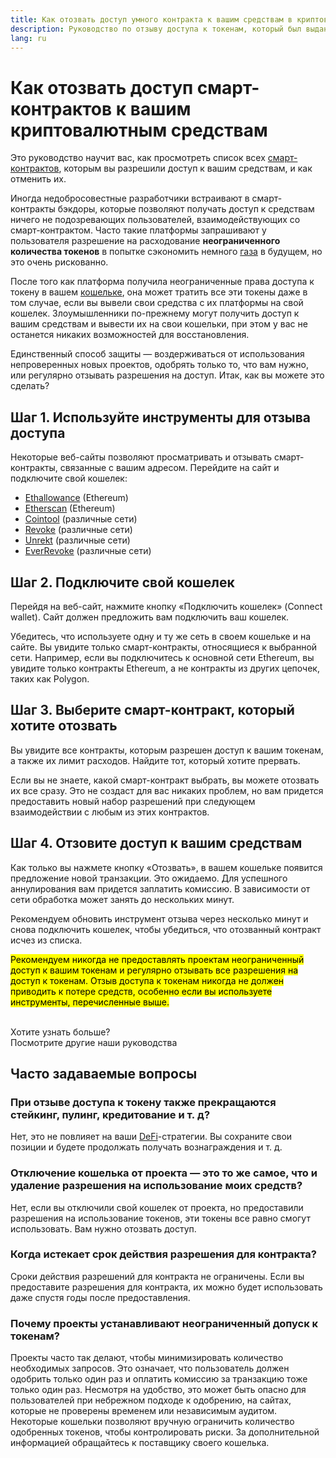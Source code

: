 ```yaml
---
title: Как отозвать доступ умного контракта к вашим средствам в криптовалюте
description: Руководство по отзыву доступа к токенам, который был выдан зловредным смарт-контрактам
lang: ru
---
```


# Как отозвать доступ смарт-контрактов к вашим криптовалютным средствам

Это руководство научит вас, как просмотреть список всех [смарт-контрактов](/glossary/#smart-contract), которым вы разрешили доступ к вашим средствам, и как отменить их.

Иногда недобросовестные разработчики встраивают в смарт-контракты бэкдоры, которые позволяют получать доступ к средствам ничего не подозревающих пользователей, взаимодействующих со смарт-контрактом. Часто такие платформы запрашивают у пользователя разрешение на расходование **неограниченного количества токенов** в попытке сэкономить немного [газа](/glossary/#gas) в будущем, но это очень рискованно.

После того как платформа получила неограниченные права доступа к токену в вашем [кошельке](/glossary/#wallet), она может тратить все эти токены даже в том случае, если вы вывели свои средства с их платформы на свой кошелек. Злоумышленники по-прежнему могут получить доступ к вашим средствам и вывести их на свои кошельки, при этом у вас не останется никаких возможностей для восстановления.

Единственный способ защиты — воздерживаться от использования непроверенных новых проектов, одобрять только то, что вам нужно, или регулярно отзывать разрешения на доступ. Итак, как вы можете это сделать?

## Шаг 1. Используйте инструменты для отзыва доступа

Некоторые веб-сайты позволяют просматривать и отзывать смарт-контракты, связанные с вашим адресом. Перейдите на сайт и подключите свой кошелек:

- [Ethallowance](https://ethallowance.com/) (Ethereum)
- [Etherscan](https://etherscan.io/tokenapprovalchecker) (Ethereum)
- [Cointool](https://cointool.app/approve/eth) (различные сети)
- [Revoke](https://revoke.cash/) (различные сети)
- [Unrekt](https://app.unrekt.net/) (различные сети)
- [EverRevoke](https://everrise.com/everrevoke/) (различные сети)

## Шаг 2. Подключите свой кошелек

Перейдя на веб-сайт, нажмите кнопку «Подключить кошелек» (Connect wallet). Сайт должен предложить вам подключить ваш кошелек.

Убедитесь, что используете одну и ту же сеть в своем кошельке и на сайте. Вы увидите только смарт-контракты, относящиеся к выбранной сети. Например, если вы подключитесь к основной сети Ethereum, вы увидите только контракты Ethereum, а не контракты из других цепочек, таких как Polygon.

## Шаг 3. Выберите смарт-контракт, который хотите отозвать

Вы увидите все контракты, которым разрешен доступ к вашим токенам, а также их лимит расходов. Найдите тот, который хотите прервать.

Если вы не знаете, какой смарт-контракт выбрать, вы можете отозвать их все сразу. Это не создаст для вас никаких проблем, но вам придется предоставить новый набор разрешений при следующем взаимодействии с любым из этих контрактов.

## Шаг 4. Отзовите доступ к вашим средствам

Как только вы нажмете кнопку «Отозвать», в вашем кошельке появится предложение новой транзакции. Это ожидаемо. Для успешного аннулирования вам придется заплатить комиссию. В зависимости от сети обработка может занять до нескольких минут.

Рекомендуем обновить инструмент отзыва через несколько минут и снова подключить кошелек, чтобы убедиться, что отозванный контракт исчез из списка.

<mark>Рекомендуем никогда не предоставлять проектам неограниченный доступ к вашим токенам и регулярно отзывать все разрешения на доступ к токенам. Отзыв доступа к токенам никогда не должен приводить к потере средств, особенно если вы используете инструменты, перечисленные выше.</mark>

 <br />

<Alert variant="update">
<AlertEmoji text=":eyes:"/>
<AlertContent className="justify-between flex-row items-center">
  <div>Хотите узнать больше?</div>
  <ButtonLink href="/guides/">
    Посмотрите другие наши руководства
  </ButtonLink>
</AlertContent>
</Alert>

## Часто задаваемые вопросы

### При отзыве доступа к токену также прекращаются стейкинг, пулинг, кредитование и т. д?

Нет, это не повлияет на ваши [DeFi](/glossary/#defi)-стратегии. Вы сохраните свои позиции и будете продолжать получать вознаграждения и т. д.

### Отключение кошелька от проекта — это то же самое, что и удаление разрешения на использование моих средств?

Нет, если вы отключили свой кошелек от проекта, но предоставили разрешения на использование токенов, эти токены все равно смогут использовать. Вам нужно отозвать доступ.

### Когда истекает срок действия разрешения для контракта?

Сроки действия разрешений для контракта не ограничены. Если вы предоставите разрешения для контракта, их можно будет использовать даже спустя годы после предоставления.

### Почему проекты устанавливают неограниченный допуск к токенам?

Проекты часто так делают, чтобы минимизировать количество необходимых запросов. Это означает, что пользователь должен одобрить только один раз и оплатить комиссию за транзакцию тоже только один раз. Несмотря на удобство, это может быть опасно для пользователей при небрежном подходе к одобрению, на сайтах, которые не проверены временем или независимым аудитом. Некоторые кошельки позволяют вручную ограничить количество одобренных токенов, чтобы контролировать риски. За дополнительной информацией обращайтесь к поставщику своего кошелька.
